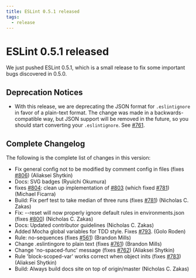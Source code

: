 ```yaml
---
title: ESLint 0.5.1 released
tags:
  - release
---
```

# ESLint 0.5.1 released

We just pushed ESLint 0.5.1, which is a small release to fix some important bugs discovered in 0.5.0.

## Deprecation Notices

* With this release, we are deprecating the JSON format for `.eslintignore` in favor of a plain-text format. The change was made in a backwards-compatible way, but JSON support will be removed in the future, so you should start converting your `.eslintignore`. See [#761](https://github.com/eslint/eslint/issues/761).

## Complete Changelog

The following is the complete list of changes in this version:

* Fix general config not to be modified by comment config in files (fixes [#806](https://github.com/eslint/eslint/issues/806)) (Aliaksei Shytkin)
* Docs: SVG badges (Ryuichi Okumura)
* fixes [#804](https://github.com/eslint/eslint/issues/804): clean up implementation of [#803](https://github.com/eslint/eslint/issues/803) (which fixed [#781](https://github.com/eslint/eslint/issues/781)) (Michael Ficarra)
* Build: Fix perf test to take median of three runs (fixes [#781](https://github.com/eslint/eslint/issues/781)) (Nicholas C. Zakas)
* Fix: --reset will now properly ignore default rules in environments.json (fixes [#800](https://github.com/eslint/eslint/issues/800)) (Nicholas C. Zakas)
* Docs: Updated contributor guidelines (Nicholas C. Zakas)
* Added Mocha global variables for TDD style. Fixes [#793](https://github.com/eslint/eslint/issues/793). (Golo Roden)
* Rule: no-sequences (fixes [#561](https://github.com/eslint/eslint/issues/561)) (Brandon Mills)
* Change .eslintingore to plain text (fixes [#761](https://github.com/eslint/eslint/issues/761)) (Brandon Mills)
* Change 'no-spaced-func' message (fixes [#762](https://github.com/eslint/eslint/issues/762)) (Aliaksei Shytkin)
* Rule 'block-scoped-var' works correct when object inits (fixes [#783](https://github.com/eslint/eslint/issues/783)) (Aliaksei Shytkin)
* Build: Always build docs site on top of origin/master (Nicholas C. Zakas)
